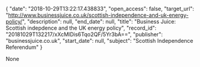 {
  "date": "2018-10-29T13:22:17.438833", 
  "open_access": false, 
  "target_url": "http://www.businessjuice.co.uk/scottish-independence-and-uk-energy-policy/", 
  "description": null, 
  "end_date": null, 
  "title": "Business Juice: Scottish indepdence and the UK energy policy", 
  "record_id": "20181029T132217/xXcMlDis6Tqo2QF/5Yr3bA==", 
  "publisher": "businessjuice.co.uk", 
  "start_date": null, 
  "subject": "Scottish Independence Referendum"
}

None
